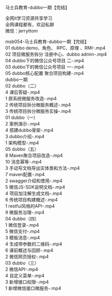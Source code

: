 马士兵教育-dubbo一期【完结】

全网it学习资源共享学习<br>全网课程都有，欢迎私聊<br>微信：jerryttom<br>

msb054-马士兵教育-dubbo一期【完结】<br> 01 dubbo demo、角色、 RPC、原理 、RMI-.mp4<br> 02 项目微服务拆分 注册中心、dubbo admin-.mp4<br> 04 dubbo下的微信公众号项目 二-.mp4<br> 03 dubbo下的微信公众号项目 一-.mp4<br> 05 dubbo核心配置 聚合项目构建-.mp4<br> dubbo一期<br> 02 dubbo（二）<br> 4 课后答疑-.mp4<br> 1 原系统微服务改造-.mp4<br> 2 传统项目拆分微服务概述-.mp4<br> 3 传统项目拆分微服务实操-.mp4<br> 01 dubbo（一）<br> 2 案例演示-.mp4<br> 4 搭建dubbo骨架-.mp4<br> 3 dubbo介绍-.mp4<br> 1 架构模型-.mp4<br> 05 dubbo（五）<br> 8 Maven聚合项目改造-.mp4<br> 10 消息幂等-.mp4<br> 3 手动写文档导出实体类和方法-.mp4<br> 7 maven配置-.mp4<br> 2 swagger介绍和使用-.mp4<br> 5 微信JS-SDK说明文档-.mp4<br> 4 项目加注解生成文档-.mp4<br> 6 传统项目构建概述-.mp4<br> 1 restful风格的API-.mp4<br> 9 微服务治理-.mp4<br> 04 dubbo（四）<br> 1 微信登录-.mp4<br> 5 微信支付-.mp4<br> 3 模板消息-.mp4<br> 4 生成带参数的二维码-.mp4<br> 6 课前概述与回顾-.mp4<br> 2 微信网页授权-.mp4<br> 03 dubbo（三）<br> 2 微信API-.mp4<br> 4 自定义菜单-.mp4<br> 3 新增接口权限-.mp4<br> 1 新增微信接口微服务-.mp4